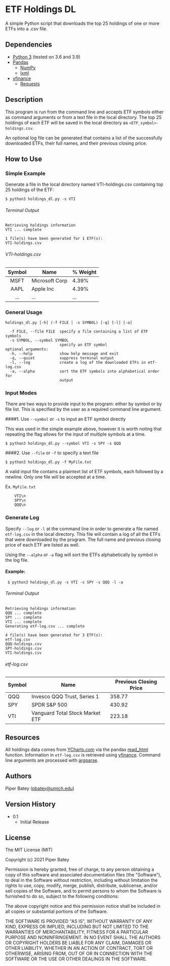 # ETF Holdings DL

A simple Python script that downloads the top 25 holdings of one or more ETFs into a .csv file.

## Dependencies

* [Python 3](https://www.python.org/) (tested on 3.6 and 3.9)
* [Pandas](https://pandas.pydata.org/)
  * [NumPy](https://numpy.org/)
  * [lxml](https://pypi.org/project/lxml/)
* [yfinance](https://pypi.org/project/yfinance/)
    * [Requests](https://docs.python-requests.org/en/master/)


## Description

This program is run from the command line and accepts ETF symbols either as command arguments or from a text file in the local directory.
The top 25 holdings of each ETF will be saved in the local directory as `<ETF_symbol>-holdings.csv`.

An optional log file can be generated that contains a list of the successfully downloaded ETFs, their full names, and their previous closing price.

## How to Use

### Simple Example

Generate a file in the local directory named VTI-holdings.csv containing top 25 holdings of the ETF:

    $ python3 holdings_dl.py -s VTI

###### Terminal Output
```
Retrieving holdings information
VTI ... complete

1 file(s) have been generated for 1 ETF(s):
VTI-holdings.csv
```

###### VTI-holdings.csv

|Symbol|Name          |% Weight|
|:------:|--------------|--------|
|MSFT  |Microsoft Corp|4.39%   |
|AAPL  |Apple Inc     |4.39%   |
| ... | ...           | ...    |


### General Usage
    holdings_dl.py [-h] (-f FILE | -s SYMBOL) [-q] [-l] [-a]

      -f FILE, --file FILE  specify a file containing a list of ETF symbols
      -s SYMBOL, --symbol SYMBOL
                            specify an ETF symbol
    optional arguments:
      -h, --help            show help message and exit
      -q, --quiet           suppress terminal output
      -l, --log             create a log of the downloaded ETFs in etf-log.csv
      -a, --alpha           sort the ETF symbols into alphabetical order for
                            output


### Input Modes

There are two ways to provide input to the program: either by symbol or by file list. This is specified by the user as a required command line argument.

####1. Use `--symbol` or `-s` to input an ETF symbol directly


This was used in the simple example above, however it is worth noting that repeating the flag allows for the input of multiple symbols at a time.

    $ python3 holdings_dl.py --symbol VTI -s SPY -s QQQ  


####2. Use `--file` or `-f` to specify a text file

    $ python3 holdings_dl.py -f MyFile.txt

   A valid input file contains a plaintext list of ETF symbols, each followed by a newline. 
   Only one file will be accepted at a time.

Ex. `MyFile.txt`

        VTI\n
        SPY\n
        QQQ\n


### Generate Log
Specify `--log` or `-l` at the command line in order to 
generate a file named `etf-log.csv` in the local directory. 
This file will contain a log of all the ETFs that were downloaded by the program. 
The full name and previous closing price of each ETF are listed as well.

Using the `--alpha` or `-a` flag will sort the ETFs alphabetically by symbol in the log file.

#### Example:

     $ python3 holdings_dl.py -s VTI -s SPY -s QQQ -l -a

###### Terminal Output
```
Retrieving holdings information
QQQ ... complete
SPY ... complete
VTI ... complete
Generating etf-log.csv ... complete

4 file(s) have been generated for 3 ETF(s):
etf-log.csv
QQQ-holdings.csv
SPY-holdings.csv
VTI-holdings.csv
```

###### etf-log.csv

|Symbol|Name          |Previous Closing Price|
|------|--------------|----------------------|
|QQQ   |Invesco QQQ Trust, Series 1|358.77   |
|SPY   |SPDR S&P 500  |430.92                |
|VTI   |Vanguard Total Stock Market ETF|223.18 |

## Resources
All holdings data comes  from [YCharts.com](https://ycharts.com/stocks) via the pandas [read_html](https://pandas.pydata.org/pandas-docs/stable/reference/api/pandas.read_html.html) function.
Information in `etf-log.csv` is retrieved using [yfinance](https://pypi.org/project/yfinance/).
Command line arguments are processed with [argparse](https://docs.python-requests.org/en/master/).

## Authors

Piper Batey (pbatey@umich.edu)

## Version History

* 0.1
    * Initial Release

## License

The MIT License (MIT)

Copyright (c) 2021 Piper Batey

Permission is hereby granted, free of charge, to any person obtaining a copy of this software and associated documentation files (the "Software"), to deal in the Software without restriction, including without limitation the rights to use, copy, modify, merge, publish, distribute, sublicense, and/or sell copies of the Software, and to permit persons to whom the Software is furnished to do so, subject to the following conditions:

The above copyright notice and this permission notice shall be included in all copies or substantial portions of the Software.

THE SOFTWARE IS PROVIDED "AS IS", WITHOUT WARRANTY OF ANY KIND, EXPRESS OR IMPLIED, INCLUDING BUT NOT LIMITED TO THE WARRANTIES OF MERCHANTABILITY, FITNESS FOR A PARTICULAR PURPOSE AND NONINFRINGEMENT. IN NO EVENT SHALL THE AUTHORS OR COPYRIGHT HOLDERS BE LIABLE FOR ANY CLAIM, DAMAGES OR OTHER LIABILITY, WHETHER IN AN ACTION OF CONTRACT, TORT OR OTHERWISE, ARISING FROM, OUT OF OR IN CONNECTION WITH THE SOFTWARE OR THE USE OR OTHER DEALINGS IN THE SOFTWARE.
